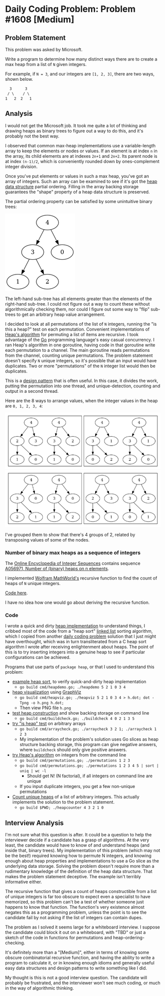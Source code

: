 # Daily Coding Problem: Problem #1608 [Medium]

## Problem Statement

This problem was asked by Microsoft.

Write a program to determine how many distinct ways
there are to create a max heap from a list of `N` given integers.

For example,
if `N = 3`,
and our integers are `[1, 2, 3]`,
there are two ways, shown below.

```
  3      3
 / \    / \
1   2  2   1
```
## Analysis

I would not get the Microsoft job.
It took me quite a lot of thinking and drawing heaps as binary trees
to figure out a way to do this, and it's probably not the best way.

I observed that common max-heap implementations use a variable-length array
to keep the elements or nodes or values.
If an element is at index `n` in the array,
its child elements are at indexes `2n+1` and `2n+2`.
Its parent node is at index `(n-1)/2`, which is conveniently rounded down
by ones-complement integer division.

Once you've put elements or values in such a max heap,
you've got an array of integers.
Such an array can be examined to see if it's got the [heap data structure](https://en.wikipedia.org/wiki/Heap_(data_structure))
partial ordering.
Filling in the array backing storage guarantees the "shape" property of
a heap data structure is preserved.

The partial ordering property can be satisfied by some unintuitive binary trees:

![example 5-value max heap](example_max_heap.png)

The left-hand sub-tree has all elements greater than
the elements of the right-hand sub-tree.
I could not figure out a way to count these without algorithmically checking them,
nor could I figure out some way to "flip" sub-trees to get an arbitrary
heap value arrangement.

I decided to look at all permutations of the list of `N` integers,
running the "is this a heap?" test on each permutation.
Convenient implementations of [Heap's algorithm](https://en.wikipedia.org/wiki/Heap's_algorithm)
for permuting a list of items are recursive.
I took advantage of the [Go]() programming language's easy casual concurrency.
I ran Heap's algorithm in one goroutine,
having code in that goroutine write each permutation to a channel.
The main goroutine reads permutations from the channel,
counting unique permutations.
The problem statement doesn't specify `N` unique integers,
so it's possible that an input would have duplicates.
Two or more "permutations" of the `N` integer list would then be duplicates.

This is a [design pattern](https://bruceediger.com/posts/golang-enabled-pattern/)
that is often useful.
In this case, it divides the work, putting the permutation into one thread,
and unique-detection, counting and output in a second thread.

Here are the 8 ways to arrange values,
when the integer values in the heap are `0, 1, 2, 3, 4`:

![first 4 heaps](big1.png)
![second 4 heaps](big2.png)

I've grouped them to show that there's 4 groups of 2,
related by transposing values of some of the nodes.

### Number of binary max heaps as a sequence of integers

The [Online Encyclopedia of Integer Sequences]() contains sequence
[A056971, Number of (binary) heaps on n elements](https://oeis.org/A056971).

I implemented [Wolfram MathWorld's](https://mathworld.wolfram.com/Heap.html)
recursive function to find the count of heaps of `N` unique integers.

[Code here](cmd/algheapcounter.go).

I have no idea how one would go about deriving the recursive function.

### Code

I wrote a quick and dirty [heap implementation](heap) to understand things, 
I cribbed most of the code from a "heap sort" [linked list](https://github.com/bediger4000/linked_lists)
sorting algorithm, 
which I copied from another [daily coding problem](https://github.com/bediger4000/jobscheduler)
solution that I just might have overthought,
which was in turn transliterated from a C heap sort
algorithm I wrote after receiving enlightenment about heaps.
The point of this is to try inserting integers into a genuine heap
to see if particular configurations can be achieved.

Programs that use parts of `package heap`, or that I used to understand this problem:

* [example heap sort](cmd/heapdemo.go), to verify quick-and-dirty heap implementation
  - `go build cmd/heapdemo.go; ./heapdemo 5 2 1 0 3 4`
* [heap visualization](cmd/heapviz.go) using [GraphViz](https://graphviz.org/)
  - `go build cmd/heapviz.go; ./heapviz 5 2 1 0 3 4 > h.dot; dot -Tpng -o h.png h.dot;`
  - Then view PNG file `h.png`
* [test heap construction](cmd/buildcheck.go) and show backing storage on command line
  - `go build cmd/buildcheck.go; ./buildcheck 4 0 2 1 3 5`
* [try "is heap" test](cmd/arraycheck.go) on arbitrary arrays
  - `go build cmd/arraycheck.go; ./arraycheck 3 2 1; ./arraycheck 1 2 3`
  - My implementation of the problem's solution uses Go slices as heap structure backing storage,
  this program can give negative answers, where `buildcheck` should only give positive answers.
* [try Heap's algorithm](cmd/permutations.go) on integers from the command line
  - `go build cmd/permutations.go; ./permutations 1 2 3`
  - `go build cmd/permutations.go; ./permutations 1 2 3 4 5 | sort | uniq | wc -l`
    * Should get N! (N factorial), if all integers on command line are unique
  - If you input duplicate integers, you get a few non-unique permutations
* [Count unique heaps](heapcount.go) of a list of arbitrary integers.
  This actually implements the solution to the problem statement.
  - `go build $PWD; ./heapcounter 4 3 2 1 0`

## Interview Analysis

I'm not sure what this question is after.
It could be a question to help the interviewer decide if a candidate
has a grasp of algorithms.
At the very least, the candidate would have to know of and understand heaps
(and inside that, binary trees).
My implementation of this problem (which may not be the best!) required
knowing how to permute N integers,
and knowing enough about heap properties and implementations to use a Go slice
as the underlying data storage.
Solving the problem doesn't require more than a rudimentary knowledge of
the definition of the heap data structure.
That makes the problem statement deceptive.
The example isn't terribly informative either.

The recursive function that gives a count of heaps constructible
from a list of unique integers is far too obscure to expect even a specialist
to have memorized,
so this problem can't be a test of whether someone just happens to know that
function.
The function's very existence almost negates this as a programming problem,
unless the point is to see the candidate fail by not asking if the list
of integers can contain dupes.

The problem as I solved it seems large for a whiteboard interview.
I suppose the candidate could block it out on a whiteboard,
with "TBD" or just a sketch of the code in functions for permutations
and heap-ordering-checking.

It's definitely more than a "[Medium]",
either in terms of knowing some obscure combinatorial recursive function,
and having the ability to write a program to calculate it,
or in knowing enough idioms and generally useful easy data structures
and design patterns to write something like I did.

My thought is this is not a good interview question.
The candidate will probably be frustrated,
and the interviewer won't see much coding,
or much in the way of algorithmic thinking.
